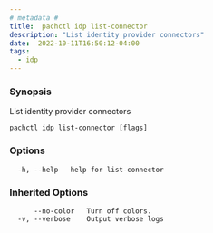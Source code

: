 ```yaml
---
# metadata # 
title:  pachctl idp list-connector
description: "List identity provider connectors"
date:  2022-10-11T16:50:12-04:00
tags:
  - idp
---
```


### Synopsis

List identity provider connectors

```
pachctl idp list-connector [flags]
```

### Options

```
  -h, --help   help for list-connector
```

### Inherited Options

```
      --no-color   Turn off colors.
  -v, --verbose    Output verbose logs
```

